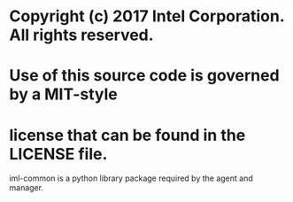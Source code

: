 # Copyright (c) 2017 Intel Corporation. All rights reserved.
# Use of this source code is governed by a MIT-style
# license that can be found in the LICENSE file.

iml-common is a python library package required by the agent and manager.
